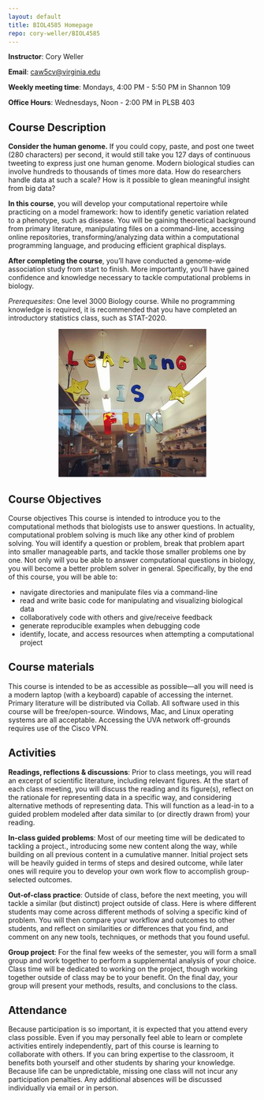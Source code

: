 ```yaml
---
layout: default
title: BIOL4585 Homepage
repo: cory-weller/BIOL4585
---
```


**Instructor**: Cory Weller

**Email**: [caw5cv@virginia.edu](mailto:caw5cv@virginia.edu)

**Weekly meeting time**: Mondays, 4:00 PM - 5:50 PM in Shannon 109

**Office Hours**: Wednesdays, Noon - 2:00 PM in PLSB 403

## Course Description
**Consider the human genome.** If you could copy, paste, and post one tweet (280 characters) per second, it would still take you 127 days of continuous tweeting to express just one human genome. Modern biological studies can involve hundreds to thousands of times more data. How do researchers handle data at such a scale? How is it possible to glean meaningful insight from big data?

**In this course**, you will develop your computational repertoire while practicing on a model framework: how to identify genetic variation related to a phenotype, such as disease. You will be gaining theoretical background from primary literature, manipulating files on a command-line, accessing online repositories, transforming/analyzing data within a computational programming language, and producing efficient graphical displays.

**After completing the course**, you’ll have conducted a genome-wide association study from start to finish. More importantly, you’ll have gained confidence and knowledge necessary to tackle computational problems in biology.

*Prerequesites*: One level 3000 Biology course. While no programming knowledge is required, it is recommended that you have completed an introductory statistics class, such as STAT-2020.

<center><img src="/assets/img/lab_stickers.jpg" width="300" height="300"></center>

## Course Objectives

Course objectives
This course is intended to introduce you to the computational methods that biologists use to answer
questions. In actuality, computational problem solving is much like any other kind of problem solving. You
will identify a question or problem, break that problem apart into smaller manageable parts, and tackle
those smaller problems one by one. Not only will you be able to answer computational questions in
biology, you will become a better problem solver in general. Specifically, by the end of this course, you
will be able to:

  * navigate directories and manipulate files via a command-line
  * read and write basic code for manipulating and visualizing biological data
  * collaboratively code with others and give/receive feedback
  * generate reproducible examples when debugging code
  * identify, locate, and access resources when attempting a computational project

## Course materials
This course is intended to be as accessible as possible—all you will need is a modern laptop (with a keyboard) capable of accessing the internet. Primary literature will be distributed via Collab. All software used in this course will be free/open-source. Windows, Mac, and Linux operating systems are all acceptable. Accessing the UVA network off-grounds requires use of the Cisco VPN.

## Activities
 **Readings, reflections & discussions**: Prior to class meetings, you will read an excerpt of scientific literature, including relevant figures. At the start of each class meeting, you will discuss the reading and its figure(s), reflect on the rationale for representing data in a specific way, and considering alternative methods of representing data. This will function as a lead-in to a guided problem modeled after data similar to (or directly drawn from) your reading.  

 **In-class guided problems**: Most of our meeting time will be dedicated to tackling a project., introducing some new content along the way, while building on all previous content in a cumulative manner. Initial project sets will be heavily guided in terms of steps and desired outcome, while later ones will require you to develop your own work flow to accomplish group-selected outcomes.  

 **Out-of-class practice**: Outside of class, before the next meeting, you will tackle a similar (but distinct) project outside of class. Here is where different students may come across different methods of solving a specific kind of problem. You will then compare your workflow and outcomes to other students, and reflect on similarities or differences that you find, and comment on any new tools, techniques, or methods that you found useful.  

 **Group project**: For the final few weeks of the semester, you will form a small group and work together to perform a supplemental analysis of your choice. Class time will be dedicated to working on the project, though working together outside of class may be to your benefit. On the final day, your group will present your methods, results, and conclusions to the class.

## Attendance
Because participation is so important, it is expected that you attend every class possible. Even if you may personally feel able to learn or complete activities entirely independently, part of this course is learning to collaborate with others. If you can bring expertise to the classroom, it benefits both yourself and other students by sharing your knowledge. Because life can be unpredictable, missing one class will not incur any participation penalties. Any additional absences will be discussed individually via email or in person.  
